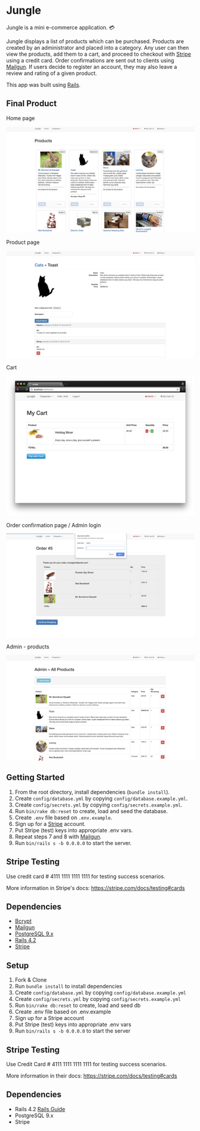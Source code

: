 # Jungle

Jungle is a mini e-commerce application. :credit_card:

Jungle displays a list of products which can be purchased. Products are created by an administrator and placed into a category. Any user can then view the products, add them to a cart, and proceed to checkout with [Stripe](https://stripe.com/ca) using a credit card. Order confirmations are sent out to clients using [Mailgun](https://www.mailgun.com/). If users decide to register an account, they may also leave a review and rating of a given product.

This app was built using [Rails](https://rubyonrails.org/).

## Final Product

Home page

!["home"](https://github.com/quhairfoir/jungle-rails/blob/master/docs/homepage.png?raw=true)

Product page

!["product"](https://github.com/quhairfoir/jungle-rails/blob/master/docs/product-page.png?raw=true)

Cart

!["cart"](https://github.com/andreafinlay/jungle-rails/blob/master/docs/cart.png?raw=true)

Order confirmation page / Admin login

!["order"](https://github.com/quhairfoir/jungle-rails/blob/master/docs/order-page-with-admin-login.png?raw=true)

Admin - products

!["admin-products"](https://github.com/quhairfoir/jungle-rails/blob/master/docs/product-admin-page.png?raw=true)

## Getting Started

1. From the root directory, install dependencies (`bundle install`).
2. Create `config/database.yml` by copying `config/database.example.yml`.
3. Create `config/secrets.yml` by copying `config/secrets.example.yml`.
4. Run `bin/rake db:reset` to create, load and seed the database.
5. Create `.env` file based on `.env.example`.
6. Sign up for a [Stripe](https://stripe.com/ca) account.
7. Put Stripe (test) keys into appropriate .env vars.
8. Repeat steps 7 and 8 with [Mailgun](https://www.mailgun.com/).
9. Run `bin/rails s -b 0.0.0.0` to start the server.

## Stripe Testing

Use credit card # 4111 1111 1111 1111 for testing success scenarios.

More information in Stripe's docs: <https://stripe.com/docs/testing#cards>

## Dependencies

* [Bcrypt](https://github.com/codahale/bcrypt-ruby)
* [Mailgun](https://www.mailgun.com/)
* [PostgreSQL 9.x](https://www.postgresql.org/)
* [Rails 4.2](http://guides.rubyonrails.org/v4.2/)
* [Stripe](https://stripe.com/ca)


## Setup

1. Fork & Clone
2. Run `bundle install` to install dependencies
3. Create `config/database.yml` by copying `config/database.example.yml`
4. Create `config/secrets.yml` by copying `config/secrets.example.yml`
5. Run `bin/rake db:reset` to create, load and seed db
6. Create .env file based on .env.example
7. Sign up for a Stripe account
8. Put Stripe (test) keys into appropriate .env vars
9. Run `bin/rails s -b 0.0.0.0` to start the server

## Stripe Testing

Use Credit Card # 4111 1111 1111 1111 for testing success scenarios.

More information in their docs: <https://stripe.com/docs/testing#cards>

## Dependencies

* Rails 4.2 [Rails Guide](http://guides.rubyonrails.org/v4.2/)
* PostgreSQL 9.x
* Stripe
